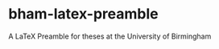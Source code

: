 bham-latex-preamble
===================

A LaTeX Preamble for theses at the University of Birmingham